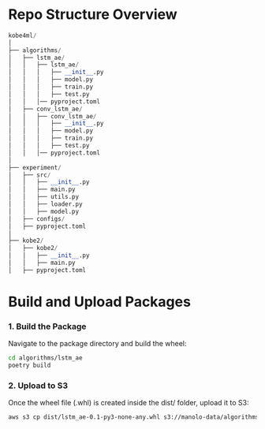 # Repo Structure Overview

```python
kobe4ml/
│
├── algorithms/           
│   ├── lstm_ae/       
│   │   ├── lstm_ae/     
│   │   │   ├── __init__.py  
│   │   │   ├── model.py       
│   │   │   ├── train.py 
│   │   │   ├── test.py   
│   │   │── pyproject.toml 
│   ├── conv_lstm_ae/       
│   │   ├── conv_lstm_ae/     
│   │   │   ├── __init__.py  
│   │   │   ├── model.py       
│   │   │   ├── train.py 
│   │   │   ├── test.py   
│   │   │── pyproject.toml 
│
├── experiment/         
│   ├── src/              
│   │   ├── __init__.py   
│   │   ├── main.py     
│   │   ├── utils.py     
│   │   ├── loader.py     
│   │   ├── model.py   
│   ├── configs/         
│   ├── pyproject.toml    
│
├── kobe2/         
│   ├── kobe2/              
│   │   ├── __init__.py   
│   │   ├── main.py    
│   ├── pyproject.toml    
```

# Build and Upload Packages

### 1. Build the Package

Navigate to the package directory and build the wheel:

```bash
cd algorithms/lstm_ae
poetry build
```

### 2. Upload to S3
Once the wheel file (.whl) is created inside the dist/ folder, upload it to S3:

```bash
aws s3 cp dist/lstm_ae-0.1-py3-none-any.whl s3://manolo-data/algorithms/lstm_ae-0.1-py3-none-any.whl
```